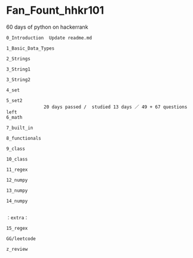 # Fan_Fount_hhkr101
60 days of python on hackerrank 

```
0_Introduction	Update readme.md	 

1_Basic_Data_Types 

2_Strings 

3_String1 

3_String2	 

4_set 

5_set2	 
              20 days passed /  studied 13 days ／ 49 + 67 questions left
6_math

7_built_in

8_functionals

9_class

10_class

11_regex

12_numpy

13_numpy

14_numpy


：extra： 

15_regex

GG/leetcode	 

z_review 

```
